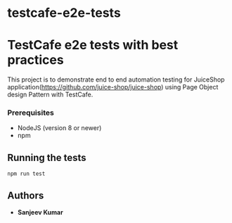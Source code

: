 # testcafe-e2e-tests

# TestCafe e2e tests with best practices

This project is to demonstrate end to end automation testing for JuiceShop application(https://github.com/juice-shop/juice-shop) using Page Object design Pattern with TestCafe.

### Prerequisites

 - NodeJS (version 8 or newer)
 - npm
 
 ## Running the tests

```
npm run test
```

## Authors

* **Sanjeev Kumar** 
